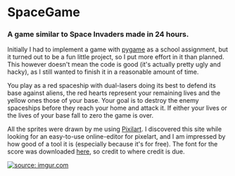 # SpaceGame
### A game similar to Space Invaders made in 24 hours.
Initially I had to implement a game with [pygame](https://www.pygame.org/news) as a school assignment,
but it turned out to be a fun little project, so I put more effort in it than planned.
This however doesn't mean the code is good (it's actually pretty ugly and hacky), as I still wanted to finish it in a reasonable amount
of time.

You play as a red spaceship with dual-lasers doing its best to defend its base against aliens,
the red hearts represent your remaining lives and the yellow ones those of your base. Your goal is to destroy the enemy spaceships before they
reach your home and attack it. If either your lives or the lives of your base fall to zero the game is over.

All the sprites were drawn by me using [Pixilart](https://www.pixilart.com/). I discovered this site while looking for an easy-to-use
online-editor for pixelart, and I am impressed by how good of a tool it is (especially because it's for free).
The font for the score was downloaded [here](https://fontmeme.com/fonts/monobit-font/), so credit to where credit is due.



<a href="https://imgur.com/XDs8FyY"><img src="https://i.imgur.com/XDs8FyY.png" title="source: imgur.com" /></a>
